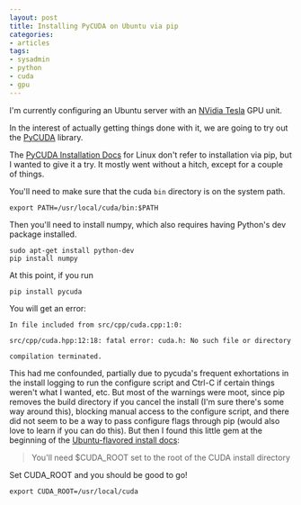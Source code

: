 ```yaml
---
layout: post
title: Installing PyCUDA on Ubuntu via pip
categories:
- articles
tags:
- sysadmin
- python
- cuda
- gpu
---
```


I'm currently configuring an Ubuntu server with an [NVidia Tesla](http://www.nvidia.com/object/tesla-supercomputing-solutions.html) GPU unit.

In the interest of actually getting things done with it, we are going to try out the [PyCUDA][1] library.

The [PyCUDA Installation Docs][3] for Linux don't refer to installation via pip, but I wanted to give it a try. It mostly went without a hitch, except for a couple of things.

You'll need to make sure that the cuda `bin` directory is on the system path.

    export PATH=/usr/local/cuda/bin:$PATH

Then you'll need to install numpy, which also requires having Python's dev package installed.

    sudo apt-get install python-dev
    pip install numpy

At this point, if you run

    pip install pycuda

You will get an error:

    In file included from src/cpp/cuda.cpp:1:0:
    
    src/cpp/cuda.hpp:12:18: fatal error: cuda.h: No such file or directory
    
    compilation terminated.

This had me confounded, partially due to pycuda's frequent exhortations in the install logging to run the configure script and Ctrl-C if certain things weren't what I wanted, etc. But most of the warnings were moot, since pip removes the build directory if you cancel the install (I'm sure there's some way around this), blocking manual access to the configure script, and there did not seem to be a way to pass configure flags through pip (would also love to learn if you can do this). But then I found this little gem at the beginning of the [Ubuntu-flavored install docs][4]:

> You'll need $CUDA_ROOT set to the root of the CUDA install directory

Set CUDA_ROOT and you should be good to go!

    export CUDA_ROOT=/usr/local/cuda

[1]: http://mathema.tician.de/software/pycuda
[3]: http://wiki.tiker.net/PyCuda/Installation/Linux 
[4]: http://wiki.tiker.net/PyCuda/Installation/Linux/Ubuntu

